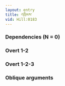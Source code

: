 ```yaml
---
layout: entry
title: འཁྲིམས་
vid: Hill:0183
---
```

### Dependencies (N = 0)


### Overt 1-2


### Overt 1-2-3


### Oblique arguments
